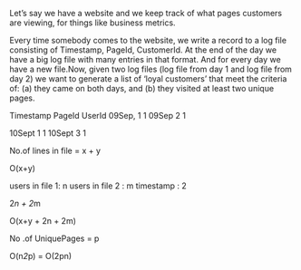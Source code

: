 Let’s say we have a website and we keep track of what pages customers are viewing, for things like business metrics.


Every time somebody comes to the website, we write a record to a log file consisting of Timestamp, PageId, CustomerId. At the end of the day we have a big log file with many entries in that format. And for every day we have a new file.Now, given two log files (log file from day 1 and log file from day 2) we want to generate a list of ‘loyal customers’ that meet the criteria of: (a) they came on both days, and (b) they visited at least two unique pages.

Timestamp	PageId	UserId
09Sep, 		1		1
09Sep		2		1

10Sept		1		1
10Sept		3		1



No.of lines in file = x + y

O(x+y)

users in file 1: n
users in file 2 : m
timestamp : 2

2*n + 2*m

O(x+y + 2n + 2m)

No .of UniquePages = p

O(n*2*p) = O(2pn)
